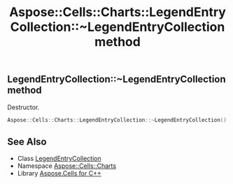﻿---
title: Aspose::Cells::Charts::LegendEntryCollection::~LegendEntryCollection method
linktitle: ~LegendEntryCollection
second_title: Aspose.Cells for C++ API Reference
description: 'Aspose::Cells::Charts::LegendEntryCollection::~LegendEntryCollection method. Destructor in C++.'
type: docs
weight: 200
url: /cpp/aspose.cells.charts/legendentrycollection/~legendentrycollection/
---
## LegendEntryCollection::~LegendEntryCollection method


Destructor.

```cpp
Aspose::Cells::Charts::LegendEntryCollection::~LegendEntryCollection()
```

## See Also

* Class [LegendEntryCollection](../)
* Namespace [Aspose::Cells::Charts](../../)
* Library [Aspose.Cells for C++](../../../)
